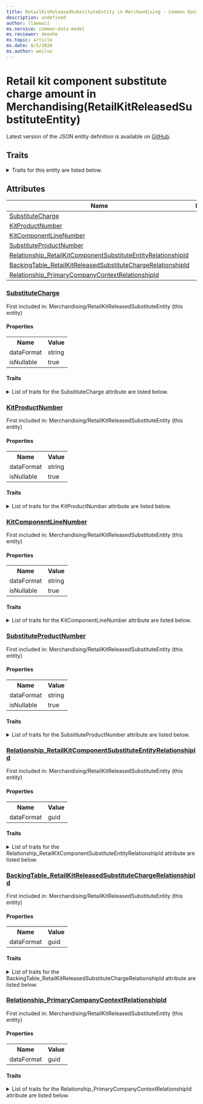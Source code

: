 ```yaml
---
title: RetailKitReleasedSubstituteEntity in Merchandising - Common Data Model | Microsoft Docs
description: undefined
author: llawwaii
ms.service: common-data-model
ms.reviewer: deonhe
ms.topic: article
ms.date: 8/5/2020
ms.author: weiluo
---
```


# Retail kit component substitute charge amount in Merchandising(RetailKitReleasedSubstituteEntity)

  
 Latest version of the JSON entity definition is available on <a href="https://github.com/Microsoft/CDM/tree/master/schemaDocuments/core/operationsCommon/Entities/Commerce/Merchandising/RetailKitReleasedSubstituteEntity.cdm.json" target="_blank">GitHub</a>.  

## Traits

<details>
<summary>Traits for this entity are listed below.  
</summary>

**is.CDM.entityVersion**  
  <table><tr><th>Parameter</th><th>Value</th><th>Data type</th><th>Explanation</th></tr><tr><td>versionNumber</td><td>"1.0"</td><td>string</td><td>semantic version number of the entity</td></tr></table>

**is.application.releaseVersion**  
  <table><tr><th>Parameter</th><th>Value</th><th>Data type</th><th>Explanation</th></tr><tr><td>releaseVersion</td><td>"10.0.13.0"</td><td>string</td><td>semantic version number of the application introducing this entity</td></tr></table>

**is.localized.displayedAs**  
  Holds the list of language specific display text for an object.  <table><tr><th>Parameter</th><th>Value</th><th>Data type</th><th>Explanation</th></tr><tr><td>localizedDisplayText</td><td><table><tr><th>languageTag</th><th>displayText</th></tr><tr><td>en</td><td>Retail kit component substitute charge amount</td></tr></table></td><td>entity</td><td>a reference to the constant entity holding the list of localized text</td></tr></table>

</details>

## Attributes

|Name|Description|First Included in Instance|
|---|---|---|
|[SubstituteCharge](#SubstituteCharge)||<a href="RetailKitReleasedSubstituteEntity.md" target="_blank">Merchandising/RetailKitReleasedSubstituteEntity</a>|
|[KitProductNumber](#KitProductNumber)||<a href="RetailKitReleasedSubstituteEntity.md" target="_blank">Merchandising/RetailKitReleasedSubstituteEntity</a>|
|[KitComponentLineNumber](#KitComponentLineNumber)||<a href="RetailKitReleasedSubstituteEntity.md" target="_blank">Merchandising/RetailKitReleasedSubstituteEntity</a>|
|[SubstituteProductNumber](#SubstituteProductNumber)||<a href="RetailKitReleasedSubstituteEntity.md" target="_blank">Merchandising/RetailKitReleasedSubstituteEntity</a>|
|[Relationship_RetailKitComponentSubstituteEntityRelationshipId](#Relationship_RetailKitComponentSubstituteEntityRelationshipId)||<a href="RetailKitReleasedSubstituteEntity.md" target="_blank">Merchandising/RetailKitReleasedSubstituteEntity</a>|
|[BackingTable_RetailKitReleasedSubstituteChargeRelationshipId](#BackingTable_RetailKitReleasedSubstituteChargeRelationshipId)||<a href="RetailKitReleasedSubstituteEntity.md" target="_blank">Merchandising/RetailKitReleasedSubstituteEntity</a>|
|[Relationship_PrimaryCompanyContextRelationshipId](#Relationship_PrimaryCompanyContextRelationshipId)||<a href="RetailKitReleasedSubstituteEntity.md" target="_blank">Merchandising/RetailKitReleasedSubstituteEntity</a>|

### <a href=#SubstituteCharge name="SubstituteCharge">SubstituteCharge</a>

First included in: Merchandising/RetailKitReleasedSubstituteEntity (this entity)  

#### Properties

<table><tr><th>Name</th><th>Value</th></tr><tr><td>dataFormat</td><td>string</td></tr><tr><td>isNullable</td><td>true</td></tr></table>

#### Traits

<details>
<summary>List of traits for the SubstituteCharge attribute are listed below.</summary>

**is.dataFormat.character**  
**is.dataFormat.big**  
**is.dataFormat.array**  
**is.nullable**  
The attribute value may be set to NULL.  

**is.dataFormat.character**  
**is.dataFormat.array**  
</details>

### <a href=#KitProductNumber name="KitProductNumber">KitProductNumber</a>

First included in: Merchandising/RetailKitReleasedSubstituteEntity (this entity)  

#### Properties

<table><tr><th>Name</th><th>Value</th></tr><tr><td>dataFormat</td><td>string</td></tr><tr><td>isNullable</td><td>true</td></tr></table>

#### Traits

<details>
<summary>List of traits for the KitProductNumber attribute are listed below.</summary>

**is.dataFormat.character**  
**is.dataFormat.big**  
**is.dataFormat.array**  
**is.nullable**  
The attribute value may be set to NULL.  

**is.dataFormat.character**  
**is.dataFormat.array**  
</details>

### <a href=#KitComponentLineNumber name="KitComponentLineNumber">KitComponentLineNumber</a>

First included in: Merchandising/RetailKitReleasedSubstituteEntity (this entity)  

#### Properties

<table><tr><th>Name</th><th>Value</th></tr><tr><td>dataFormat</td><td>string</td></tr><tr><td>isNullable</td><td>true</td></tr></table>

#### Traits

<details>
<summary>List of traits for the KitComponentLineNumber attribute are listed below.</summary>

**is.dataFormat.character**  
**is.dataFormat.big**  
**is.dataFormat.array**  
**is.nullable**  
The attribute value may be set to NULL.  

**is.dataFormat.character**  
**is.dataFormat.array**  
</details>

### <a href=#SubstituteProductNumber name="SubstituteProductNumber">SubstituteProductNumber</a>

First included in: Merchandising/RetailKitReleasedSubstituteEntity (this entity)  

#### Properties

<table><tr><th>Name</th><th>Value</th></tr><tr><td>dataFormat</td><td>string</td></tr><tr><td>isNullable</td><td>true</td></tr></table>

#### Traits

<details>
<summary>List of traits for the SubstituteProductNumber attribute are listed below.</summary>

**is.dataFormat.character**  
**is.dataFormat.big**  
**is.dataFormat.array**  
**is.nullable**  
The attribute value may be set to NULL.  

**is.dataFormat.character**  
**is.dataFormat.array**  
</details>

### <a href=#Relationship_RetailKitComponentSubstituteEntityRelationshipId name="Relationship_RetailKitComponentSubstituteEntityRelationshipId">Relationship_RetailKitComponentSubstituteEntityRelationshipId</a>

First included in: Merchandising/RetailKitReleasedSubstituteEntity (this entity)  

#### Properties

<table><tr><th>Name</th><th>Value</th></tr><tr><td>dataFormat</td><td>guid</td></tr></table>

#### Traits

<details>
<summary>List of traits for the Relationship_RetailKitComponentSubstituteEntityRelationshipId attribute are listed below.</summary>

**is.dataFormat.character**  
**is.dataFormat.big**  
**is.dataFormat.array**  
**is.dataFormat.guid**  
**means.identity.entityId**  
**is.linkedEntity.identifier**  
Marks the attribute(s) that hold foreign key references to a linked (used as an attribute) entity. This attribute is added to the resolved entity to enumerate the referenced entities.  <table><tr><th>Parameter</th><th>Value</th><th>Data type</th><th>Explanation</th></tr><tr><td>entityReferences</td><td>empty table</td><td>entity</td><td>a reference to the constant entity holding the list of entity references</td></tr></table>

**is.dataFormat.guid**  
**is.dataFormat.character**  
**is.dataFormat.array**  
</details>

### <a href=#BackingTable_RetailKitReleasedSubstituteChargeRelationshipId name="BackingTable_RetailKitReleasedSubstituteChargeRelationshipId">BackingTable_RetailKitReleasedSubstituteChargeRelationshipId</a>

First included in: Merchandising/RetailKitReleasedSubstituteEntity (this entity)  

#### Properties

<table><tr><th>Name</th><th>Value</th></tr><tr><td>dataFormat</td><td>guid</td></tr></table>

#### Traits

<details>
<summary>List of traits for the BackingTable_RetailKitReleasedSubstituteChargeRelationshipId attribute are listed below.</summary>

**is.dataFormat.character**  
**is.dataFormat.big**  
**is.dataFormat.array**  
**is.dataFormat.guid**  
**means.identity.entityId**  
**is.linkedEntity.identifier**  
Marks the attribute(s) that hold foreign key references to a linked (used as an attribute) entity. This attribute is added to the resolved entity to enumerate the referenced entities.  <table><tr><th>Parameter</th><th>Value</th><th>Data type</th><th>Explanation</th></tr><tr><td>entityReferences</td><td><table><tr><th>entityReference</th><th>attributeReference</th></tr><tr><td><a href="../../../Tables/Commerce/Merchandising/Miscellaneous/RetailKitReleasedSubstituteCharge.md" target="_blank">/core/operationsCommon/Tables/Commerce/Merchandising/Miscellaneous/RetailKitReleasedSubstituteCharge.cdm.json/RetailKitReleasedSubstituteCharge</a></td><td><a href="../../../Tables/Commerce/Merchandising/Miscellaneous/RetailKitReleasedSubstituteCharge.md#RecId" target="_blank">RecId</a></td></tr></table></td><td>entity</td><td>a reference to the constant entity holding the list of entity references</td></tr></table>

**is.dataFormat.guid**  
**is.dataFormat.character**  
**is.dataFormat.array**  
</details>

### <a href=#Relationship_PrimaryCompanyContextRelationshipId name="Relationship_PrimaryCompanyContextRelationshipId">Relationship_PrimaryCompanyContextRelationshipId</a>

First included in: Merchandising/RetailKitReleasedSubstituteEntity (this entity)  

#### Properties

<table><tr><th>Name</th><th>Value</th></tr><tr><td>dataFormat</td><td>guid</td></tr></table>

#### Traits

<details>
<summary>List of traits for the Relationship_PrimaryCompanyContextRelationshipId attribute are listed below.</summary>

**is.dataFormat.character**  
**is.dataFormat.big**  
**is.dataFormat.array**  
**is.dataFormat.guid**  
**means.identity.entityId**  
**is.linkedEntity.identifier**  
Marks the attribute(s) that hold foreign key references to a linked (used as an attribute) entity. This attribute is added to the resolved entity to enumerate the referenced entities.  <table><tr><th>Parameter</th><th>Value</th><th>Data type</th><th>Explanation</th></tr><tr><td>entityReferences</td><td><table><tr><th>entityReference</th><th>attributeReference</th></tr><tr><td><a href="../../../Tables/Finance/Ledger/Main/CompanyInfo.md" target="_blank">/core/operationsCommon/Tables/Finance/Ledger/Main/CompanyInfo.cdm.json/CompanyInfo</a></td><td><a href="../../../Tables/Finance/Ledger/Main/CompanyInfo.md#RecId" target="_blank">RecId</a></td></tr></table></td><td>entity</td><td>a reference to the constant entity holding the list of entity references</td></tr></table>

**is.dataFormat.guid**  
**is.dataFormat.character**  
**is.dataFormat.array**  
</details>
